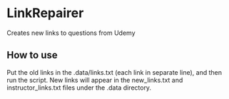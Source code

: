 # LinkRepairer
Creates new links to questions from Udemy

## How to use
Put the old links in the .data/links.txt (each link in separate line), and then run the script.
New links will appear in the new_links.txt and instructor_links.txt files under the .data directory.

